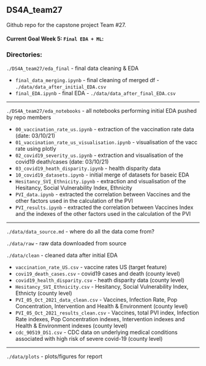 ## DS4A_team27


Github repo for the capstone project Team #27.

#### Current Goal Week 5: `Final EDA + ML`:

### Directories:


`./DS4A_team27/eda_final` - final data cleaning & EDA

  - `final_data_merging.ipynb` - final cleaning of merged df - `./data/data_after_initial_EDA.csv`
  - `final_EDA.ipynb` - final EDA - `./data/data_after_final_EDA.csv`

----

`./DS4A_team27/eda_notebooks` - all notebooks performing initial EDA pushed by repo members

  - `00_vaccination_rate_us.ipynb` - extraction of the vaccination rate data (date: 03/10/21)
  - `01_vaccination_rate_us_visualisation.ipynb` - visualisation of the vacc rate using plotly
  - `02_covid19_severity_us.ipynb` - extraction and visualisation of the covid19 death/cases (date: 03/10/21)
  - `03_covid19_heath_disparity.ipynb` - health disparity data 
  - `10_covid19_datasets.ipynb` - initial merge of datasets for baseic EDA
  - `Hesitancy_SVI_Ethnicity.ipynb` - extraction and visualisation of the Hesitancy, Social Vulnerability Index, Ethnicity
  - `PVI_data.ipynb` - extracted the correlation between Vaccines and the other factors used in the calculation of the PVI
  - `PVI_results.ipynb` - extracted the correlation between Vaccines Index and the indexes of the other factors used in the calculation of the PVI

----

`./data/data_source.md` - where do all the data come from?

`./data/raw` - raw data downloaded from source

`./data/clean` - cleaned data after initial EDA 

  - `vaccination_rate_US.csv` - vaccine rates US (target feature)
  - `covi19_death_cases.csv` - covid19 cases and death (county level)
  - `covid19_health_disparity.csv` - heath disparity data (county level)
  - `Hesitancy_SVI_Ethnicity.csv` - Hesitancy, Social Vulnerability Index, Ethnicty (county level)
  - `PVI_05_Oct_2021_data_clean.csv` - Vaccines, Infection Rate, Pop Concentration, Intervention and Health & Environment (county level)
  - `PVI_05_Oct_2021_results_clean.csv` - Vaccines, total PVI index, Infection Rate indexes, Pop Concentration indexes, Intervention indexes and Health & Environment indexes (county level)
  - `cdc_90519_DS1.csv` - CDC data on underlying medical conditions associated with high risk of severe covid-19 (county level)


----


`./data/plots` - plots/figures for report

